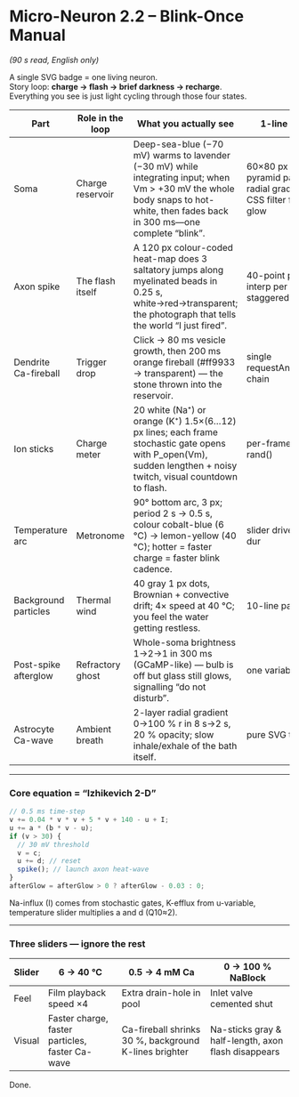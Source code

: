 # Micro-Neuron 2.2 – Blink-Once Manual

_(90 s read, English only)_

A single SVG badge = one living neuron.  
Story loop: **charge → flash → brief darkness → recharge**.  
Everything you see is just light cycling through those four states.

| Part                 | Role in the loop | What you actually see                                                                                                                                                          | 1-line code cost                                                                         | Biology-fidelity tip                  |
| -------------------- | ---------------- | ------------------------------------------------------------------------------------------------------------------------------------------------------------------------------ | ---------------------------------------------------------------------------------------- | ------------------------------------- |
| Soma                 | Charge reservoir | Deep-sea-blue (−70 mV) warms to lavender (−30 mV) while integrating input; when Vm > +30 mV the whole body snaps to hot-white, then fades back in 300 ms—one complete “blink”. | 60×80 px hippocampal pyramid path, 3-stop radial gradient, one CSS filter for after-glow | Izhikevich 2-D + nuclear shadow bulge |
| Axon spike           | The flash itself | A 120 px colour-coded heat-map does 3 saltatory jumps along myelinated beads in 0.25 s, white→red→transparent; the photograph that tells the world “I just fired”.             | 40-point path, RGB interp per node, staggered setTimeout                                 | Saltatory + colour heat-map           |
| Dendrite Ca-fireball | Trigger drop     | Click → 80 ms vesicle growth, then 200 ms orange fireball (#ff9933 → transparent) — the stone thrown into the reservoir.                                                       | single requestAnimationFrame chain                                                       | L-System 2-level fractal              |
| Ion sticks           | Charge meter     | 20 white (Na⁺) or orange (K⁺) 1.5×(6…12) px lines; each frame stochastic gate opens with P_open(Vm), sudden lengthen + noisy twitch, visual countdown to flash.                | per-frame y2 jitter + rand()                                                             | 4-state Markov gate                   |
| Temperature arc      | Metronome        | 90° bottom arc, 3 px; period 2 s → 0.5 s, colour cobalt-blue (6 °C) → lemon-yellow (40 °C); hotter = faster charge = faster blink cadence.                                     | slider drives stroke & dur                                                               | Q10 on Izhikevich a,d                 |
| Background particles | Thermal wind     | 40 gray 1 px dots, Brownian + convective drift; 4× speed at 40 °C; you feel the water getting restless.                                                                        | 10-line particle loop                                                                    | same                                  |
| Post-spike afterglow | Refractory ghost | Whole-soma brightness 1→2→1 in 300 ms (GCaMP-like) — bulb is off but glass still glows, signalling “do not disturb”.                                                           | one variable, CSS filter                                                                 | linked to Na-inactivation (d-param)   |
| Astrocyte Ca-wave    | Ambient breath   | 2-layer radial gradient 0→100 % r in 8 s→2 s, 20 % opacity; slow inhale/exhale of the bath itself.                                                                             | pure SVG <animate> tag                                                                   | plus RyR Ca-sparks × temperature      |

---

### Core equation = “Izhikevich 2-D”

```js
// 0.5 ms time-step
v += 0.04 * v * v + 5 * v + 140 - u + I;
u += a * (b * v - u);
if (v > 30) {
  // 30 mV threshold
  v = c;
  u += d; // reset
  spike(); // launch axon heat-wave
}
afterGlow = afterGlow > 0 ? afterGlow - 0.03 : 0;
```

Na-influx (I) comes from stochastic gates, K-efflux from u-variable, temperature slider multiplies a and d (Q10≈2).

---

### Three sliders — ignore the rest

| Slider | 6 → 40 °C                                       | 0.5 → 4 mM Ca                                         | 0 → 100 % NaBlock                                   |
| ------ | ----------------------------------------------- | ----------------------------------------------------- | --------------------------------------------------- |
| Feel   | Film playback speed ×4                          | Extra drain-hole in pool                              | Inlet valve cemented shut                           |
| Visual | Faster charge, faster particles, faster Ca-wave | Ca-fireball shrinks 30 %, background K-lines brighter | Na-sticks gray & half-length, axon flash disappears |

Done.
